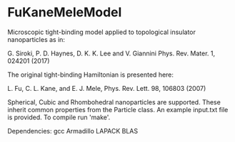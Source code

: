 # FuKaneMeleModel

Microscopic tight-binding model applied to topological insulator nanoparticles as in:

G. Siroki, P. D. Haynes, D. K. K. Lee and V. Giannini Phys. Rev. Mater. 1, 024201 (2017)

The original tight-binding Hamiltonian is presented here:

L. Fu, C. L. Kane, and E. J. Mele, Phys. Rev. Lett. 98, 106803 (2007)

Spherical, Cubic and Rhombohedral nanoparticles are supported. These inherit common properties 
from the Particle class. An example input.txt file is provided. To compile run 'make'. 

Dependencies:
gcc
Armadillo
LAPACK
BLAS
